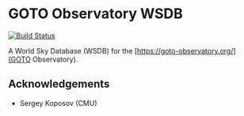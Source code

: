 GOTO Observatory WSDB
=====================

[![Build Status](https://travis-ci.org/andycasey/goto-wsdb.svg?branch=master)](https://travis-ci.org/andycasey/goto-wsdb)

A World Sky Database (WSDB) for the [https://goto-observatory.org/](GOTO Observatory).


Acknowledgements
----------------

- Sergey Koposov (CMU)
